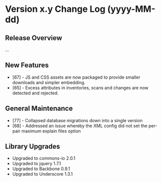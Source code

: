 # Version x.y Change Log (yyyy-MM-dd)

## Release Overview

...

## New Features

* [67] - JS and CSS assets are now packaged to provide smaller downloads and simpler embedding.
* [65] - Excess attributes in inventories, scans and changes are now detected and rejected.

## General Maintenance

* [77] - Collapsed database migrations down into a single version
* [68] - Addressed an issue whereby the XML config did not set the per-pair maximum explain files option

## Library Upgrades

* Upgraded to commons-io 2.0.1
* Upgraded to jquery 1.7.1
* Upgraded to Backbone 0.9.1
* Upgraded to Underscore 1.3.1